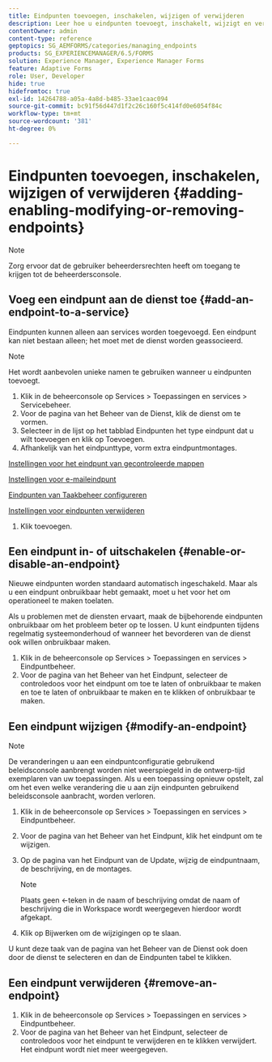 ```yaml
---
title: Eindpunten toevoegen, inschakelen, wijzigen of verwijderen
description: Leer hoe u eindpunten toevoegt, inschakelt, wijzigt en verwijdert.
contentOwner: admin
content-type: reference
geptopics: SG_AEMFORMS/categories/managing_endpoints
products: SG_EXPERIENCEMANAGER/6.5/FORMS
solution: Experience Manager, Experience Manager Forms
feature: Adaptive Forms
role: User, Developer
hide: true
hidefromtoc: true
exl-id: 14264788-a05a-4a8d-b485-33ae1caac094
source-git-commit: bc91f56d447d1f2c26c160f5c414fd0e6054f84c
workflow-type: tm+mt
source-wordcount: '381'
ht-degree: 0%

---
```


# Eindpunten toevoegen, inschakelen, wijzigen of verwijderen {#adding-enabling-modifying-or-removing-endpoints}

>[!NOTE]
> 
> Zorg ervoor dat de gebruiker beheerdersrechten heeft om toegang te krijgen tot de beheerdersconsole.

## Voeg een eindpunt aan de dienst toe {#add-an-endpoint-to-a-service}

Eindpunten kunnen alleen aan services worden toegevoegd. Een eindpunt kan niet bestaan alleen; het moet met de dienst worden geassocieerd.

>[!NOTE]
>
>Het wordt aanbevolen unieke namen te gebruiken wanneer u eindpunten toevoegt.

1. Klik in de beheerconsole op Services > Toepassingen en services > Servicebeheer.
1. Voor de pagina van het Beheer van de Dienst, klik de dienst om te vormen.
1. Selecteer in de lijst op het tabblad Eindpunten het type eindpunt dat u wilt toevoegen en klik op Toevoegen.
1. Afhankelijk van het eindpunttype, vorm extra eindpuntmontages.

[Instellingen voor het eindpunt van gecontroleerde mappen](/help/forms/using/admin-help/configuring-watched-folder-endpoints.md#watched-folder-endpoint-settings)

[Instellingen voor e-maileindpunt](/help/forms/using/admin-help/configuring-email-endpoints.md#email-endpoint-settings)

[Eindpunten van Taakbeheer configureren](/help/forms/using/admin-help/configuring-task-manager-endpoints.md#configuring-task-manager-endpoints)

[Instellingen voor eindpunten verwijderen](/help/forms/using/admin-help/configuring-remoting-endpoints.md#remoting-endpoint-settings)

1. Klik toevoegen.

## Een eindpunt in- of uitschakelen {#enable-or-disable-an-endpoint}

Nieuwe eindpunten worden standaard automatisch ingeschakeld. Maar als u een eindpunt onbruikbaar hebt gemaakt, moet u het voor het om operationeel te maken toelaten.

Als u problemen met de diensten ervaart, maak de bijbehorende eindpunten onbruikbaar om het probleem beter op te lossen. U kunt eindpunten tijdens regelmatig systeemonderhoud of wanneer het bevorderen van de dienst ook willen onbruikbaar maken.

1. Klik in de beheerconsole op Services > Toepassingen en services > Eindpuntbeheer.
1. Voor de pagina van het Beheer van het Eindpunt, selecteer de controledoos voor het eindpunt om toe te laten of onbruikbaar te maken en toe te laten of onbruikbaar te maken en te klikken of onbruikbaar te maken.

## Een eindpunt wijzigen {#modify-an-endpoint}

>[!NOTE]
>
>De veranderingen u aan een eindpuntconfiguratie gebruikend beleidsconsole aanbrengt worden niet weerspiegeld in de ontwerp-tijd exemplaren van uw toepassingen. Als u een toepassing opnieuw opstelt, zal om het even welke verandering die u aan zijn eindpunten gebruikend beleidsconsole aanbracht, worden verloren.

1. Klik in de beheerconsole op Services > Toepassingen en services > Eindpuntbeheer.
1. Voor de pagina van het Beheer van het Eindpunt, klik het eindpunt om te wijzigen.
1. Op de pagina van het Eindpunt van de Update, wijzig de eindpuntnaam, de beschrijving, en de montages.

   >[!NOTE]
   >
   >Plaats geen &lt;-teken in de naam of beschrijving omdat de naam of beschrijving die in Workspace wordt weergegeven hierdoor wordt afgekapt.

1. Klik op Bijwerken om de wijzigingen op te slaan.

U kunt deze taak van de pagina van het Beheer van de Dienst ook doen door de dienst te selecteren en dan de Eindpunten tabel te klikken.

## Een eindpunt verwijderen {#remove-an-endpoint}

1. Klik in de beheerconsole op Services > Toepassingen en services > Eindpuntbeheer.
1. Voor de pagina van het Beheer van het Eindpunt, selecteer de controledoos voor het eindpunt te verwijderen en te klikken verwijdert. Het eindpunt wordt niet meer weergegeven.
